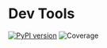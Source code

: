 # Dev Tools
[![PyPI version](https://badge.fury.io/py/dev-tools.svg)](https://badge.fury.io/py/dev-tools)
![Coverage](https://img.shields.io/badge/Coverage-99%25-brightgreen)
